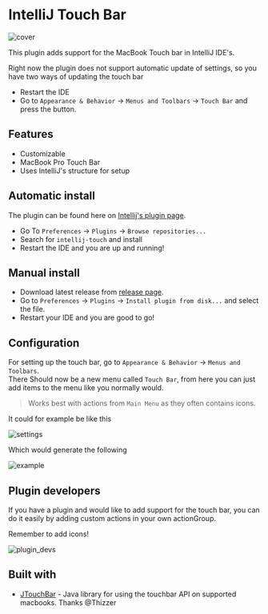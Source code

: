 # IntelliJ Touch Bar
![cover](https://github.com/olivernybroe/intellij-touch/raw/master/docs/cover.png)


This plugin adds support for the MacBook Touch bar in IntelliJ IDE's.

Right now the plugin does not support automatic update of settings, so you have two ways of updating the touch bar

- Restart the IDE
- Go to `Appearance & Behavior` -> `Menus and Toolbars` -> `Touch Bar` and press the button.

## Features

- Customizable
- MacBook Pro Touch Bar
- Uses IntelliJ's structure for setup

## Automatic install 
The plugin can be found here on [Intellij's plugin page](https://plugins.jetbrains.com/plugin/10608-intellij-touch).
- Go To `Preferences` -> `Plugins` -> `Browse repositories...`
- Search for `intellij-touch` and install
- Restart the IDE and you are up and running!

## Manual install
- Download latest release from [release page](https://github.com/olivernybroe/intellij-touch/releases).
- Go to `Preferences` -> `Plugins` -> `Install plugin from disk...` and select the file.
- Restart your IDE and you are good to go!


## Configuration
For setting up the touch bar, go to `Appearance & Behavior` -> `Menus and Toolbars`. \
There Should now be a new menu called `Touch Bar`, from here you can just add items to the menu like you normally would.

> Works best with actions from `Main Menu` as they often contains icons.

It could for example be like this

![settings](https://github.com/olivernybroe/intellij-touch/raw/master/docs/settings.png)

Which would generate the following

![example](https://github.com/olivernybroe/intellij-touch/raw/master/docs/example.png)


## Plugin developers
If you have a plugin and would like to add support for the touch bar, you can do it easily by adding custom actions in your own actionGroup.

Remember to add icons!

![plugin_devs](https://github.com/olivernybroe/intellij-touch/raw/master/docs/plugin_devs.png)


## Built with

- [JTouchBar](https://github.com/Thizzer/JTouchBar) - Java library for using the touchbar API on supported macbooks. Thanks @Thizzer
